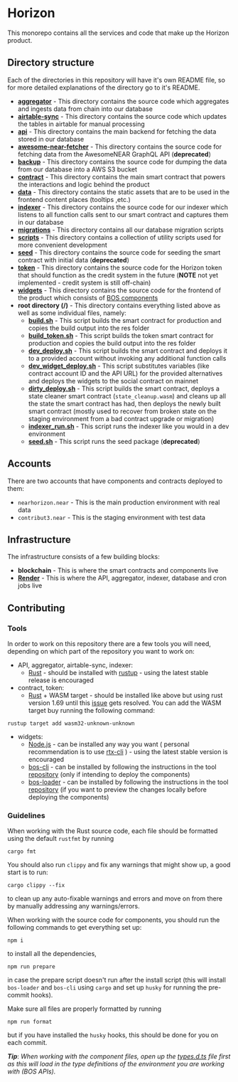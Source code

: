 # Horizon

This monorepo contains all the services and code that make up the Horizon product.

## Directory structure

Each of the directories in this repository will have it's own README file, so for
more detailed explanations of the directory go to it's README.

- **[aggregator](./aggregator)** - This directory contains the source code which
  aggregates and ingests data from chain into our database
- **[airtable-sync](./airtable-sync)** - This directory contains the source code
  which updates the tables in airtable for manual processing
- **[api](./api)** - This directory contains the main backend for fetching the data
  stored in our database
- **[awesome-near-fetcher](./awesome-near-fetcher)** - This directory contains
  the source code for fetching data from the AwesomeNEAR GraphQL API (**deprecated**)
- **[backup](./backup)** - This directory contains the source code for dumping
  the data from our database into a AWS S3 bucket
- **[contract](./contract)** - This directory contains the main smart contract
  that powers the interactions and logic behind the product
- **[data](./data)** - This directory contains the static assets that are to be
  used in the frontend content places (tooltips ,etc.)
- **[indexer](./indexer)** - This directory contains the source code for our
  indexer which listens to all function calls sent to our smart contract and
  captures them in our database
- **[migrations](./migrations)** - This directory contains all our database
  migration scripts
- **[scripts](./scripts)** - This directory contains a collection of utility
  scripts used for more convenient development
- **[seed](./seed)** - This directory contains the source code for seeding the smart
  contract with initial data (**deprecated**)
- **[token](./token)** - This directory contains the source code for the Horizon
  token that should function as the credit system in the future (**NOTE** not yet
  implemented - credit system is still off-chain)
- **[widgets](./widgets)** - This directory contains the source code for the
  frontend of the product which consists of [BOS components](https://docs.near.org/bos)
- **root directory (/)** - This directory contains everything listed above
  as well as some individual files, namely:
  - **[build.sh](./build.sh)** - This script builds the smart contract for production
    and copies the build output into the res folder
  - **[build_token.sh](./build_token.sh)** - This script builds the token smart
    contract for production and copies the build output into the res folder
  - **[dev_deploy.sh](./dev_deploy.sh)** - This script builds the smart contract
    and deploys it to a provided account without invoking any additional
    function calls
  - **[dev_widget_deploy.sh](./dev_widget_deploy.sh)** - This script substitutes
    variables (like contract account ID and the API URL) for the provided
    alternatives and deploys the widgets to the social contract on mainnet
  - **[dirty_deploy.sh](./dirty_deploy.sh)** - This script builds the smart
    contract, deploys a state cleaner smart contract (`state_cleanup.wasm`) and
    cleans up all the state the smart contract has had, then deploys the newly
    built smart contract (mostly used to recover from broken state on the staging
    environment from a bad contract upgrade or migration)
  - **[indexer_run.sh](./indexer_run.sh)** - This script runs the indexer like
    you would in a dev environment
  - **[seed.sh](./seed.sh)** - This script runs the seed package (**deprecated**)

## Accounts

There are two accounts that have components and contracts deployed to them:

- `nearhorizon.near` - This is the main production environment with real
  data
- `contribut3.near` - This is the staging environment with test data

## Infrastructure

The infrastructure consists of a few building blocks:

- **blockchain** - This is where the smart contracts and components live
- **[Render](https://render.com)** - This is where the API, aggregator,
  indexer, database and cron jobs live

## Contributing

### Tools

In order to work on this repository there are a few tools you will need,
depending on which part of the repository you want to work on:

- API, aggregator, airtable-sync, indexer:
  - [Rust](https://www.rust-lang.org/) - should be installed with
    [rustup](https://rustup.rs/) - using the latest stable release is encouraged
- contract, token:
  - [Rust](https://www.rust-lang.org/) + WASM target - should be installed like
    above but using rust version 1.69 until this
    [issue](https://github.com/near/nearcore/issues/9143) gets resolved. You can
    add the WASM target buy running the following command:

```shell
rustup target add wasm32-unknown-unknown
```

- widgets:
  - [Node.js](https://nodejs.org/en) - can be installed any way you want (
    personal recommendation is to use [rtx-cli](https://github.com/jdxcode/rtx)
    ) - using the latest stable version is encouraged
  - [bos-cli](https://github.com/bos-cli-rs/bos-cli-rs) - can be installed by
    following the instructions in the tool
    [repository](https://github.com/bos-cli-rs/bos-cli-rs#install) (only if
    intending to deploy the components)
  - [bos-loader](https://github.com/near/bos-loader) - can be installed by
    following the instructions in the tool
    [repository](https://github.com/near/bos-loader/releases) (if you want
    to preview the changes locally before deploying the components)

### Guidelines

When working with the Rust source code, each file should be formatted using
the default `rustfmt` by running

```shell
cargo fmt
```

You should also run `clippy` and fix any warnings that might show up, a good
start is to run:

```shell
cargo clippy --fix
```

to clean up any auto-fixable warnings and errors and move on from there by
manually addressing any warnings/errors.

When working with the source code for components, you should run the following
commands to get everything set up:

```shell
npm i
```

to install all the dependencies,

```shell
npm run prepare
```

in case the prepare script doesn't run after the install script (this will
install `bos-loader` and `bos-cli` using `cargo` and set up `husky` for
running the pre-commit hooks).

Make sure all files are properly formatted by running

```shell
npm run format
```

but if you have installed the `husky` hooks, this should be done for you on
each commit.

**_Tip_**: _When working with the component files, open up the
[types.d.ts](./widgets/types.d.ts) file first as this will load in the type
definitions of the environment you are working with (BOS APIs)._
